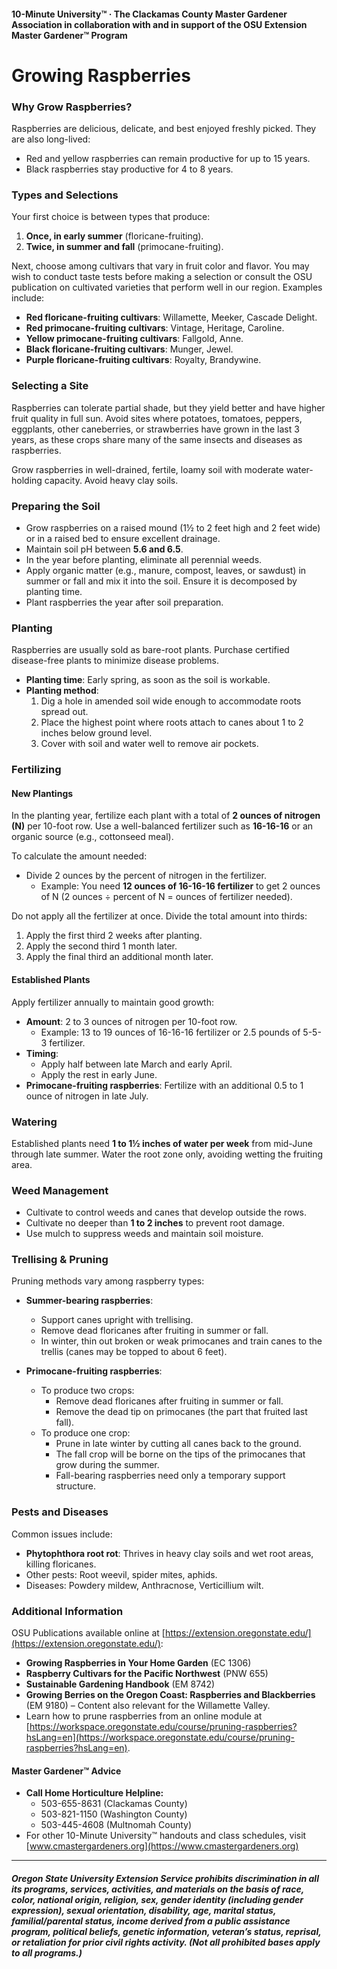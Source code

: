 #### 10-Minute University™ · The Clackamas County Master Gardener Association in collaboration with and in support of the OSU Extension Master Gardener™ Program

# Growing Raspberries

### Why Grow Raspberries?
Raspberries are delicious, delicate, and best enjoyed freshly picked. They are also long-lived:
- Red and yellow raspberries can remain productive for up to 15 years.
- Black raspberries stay productive for 4 to 8 years.

### Types and Selections
Your first choice is between types that produce:
1. **Once, in early summer** (floricane-fruiting).
2. **Twice, in summer and fall** (primocane-fruiting).

Next, choose among cultivars that vary in fruit color and flavor. You may wish to conduct taste tests before making a selection or consult the OSU publication on cultivated varieties that perform well in our region. Examples include:
- **Red floricane-fruiting cultivars**: Willamette, Meeker, Cascade Delight.
- **Red primocane-fruiting cultivars**: Vintage, Heritage, Caroline.
- **Yellow primocane-fruiting cultivars**: Fallgold, Anne.
- **Black floricane-fruiting cultivars**: Munger, Jewel.
- **Purple floricane-fruiting cultivars**: Royalty, Brandywine.

### Selecting a Site
Raspberries can tolerate partial shade, but they yield better and have higher fruit quality in full sun. Avoid sites where potatoes, tomatoes, peppers, eggplants, other caneberries, or strawberries have grown in the last 3 years, as these crops share many of the same insects and diseases as raspberries.

Grow raspberries in well-drained, fertile, loamy soil with moderate water-holding capacity. Avoid heavy clay soils.

### Preparing the Soil
- Grow raspberries on a raised mound (1½ to 2 feet high and 2 feet wide) or in a raised bed to ensure excellent drainage.
- Maintain soil pH between **5.6 and 6.5**.
- In the year before planting, eliminate all perennial weeds.
- Apply organic matter (e.g., manure, compost, leaves, or sawdust) in summer or fall and mix it into the soil. Ensure it is decomposed by planting time.
- Plant raspberries the year after soil preparation.

### Planting
Raspberries are usually sold as bare-root plants. Purchase certified disease-free plants to minimize disease problems.

- **Planting time**: Early spring, as soon as the soil is workable.
- **Planting method**:
  1. Dig a hole in amended soil wide enough to accommodate roots spread out.
  2. Place the highest point where roots attach to canes about 1 to 2 inches below ground level.
  3. Cover with soil and water well to remove air pockets.

### Fertilizing

#### New Plantings
In the planting year, fertilize each plant with a total of **2 ounces of nitrogen (N)** per 10-foot row. Use a well-balanced fertilizer such as **16-16-16** or an organic source (e.g., cottonseed meal).

To calculate the amount needed:
- Divide 2 ounces by the percent of nitrogen in the fertilizer.
  - Example: You need **12 ounces of 16-16-16 fertilizer** to get 2 ounces of N (2 ounces ÷ percent of N = ounces of fertilizer needed).

Do not apply all the fertilizer at once. Divide the total amount into thirds:
1. Apply the first third 2 weeks after planting.
2. Apply the second third 1 month later.
3. Apply the final third an additional month later.

#### Established Plants
Apply fertilizer annually to maintain good growth:
- **Amount**: 2 to 3 ounces of nitrogen per 10-foot row.
  - Example: 13 to 19 ounces of 16-16-16 fertilizer or 2.5 pounds of 5-5-3 fertilizer.
- **Timing**:
  - Apply half between late March and early April.
  - Apply the rest in early June.
- **Primocane-fruiting raspberries**: Fertilize with an additional 0.5 to 1 ounce of nitrogen in late July.

### Watering
Established plants need **1 to 1½ inches of water per week** from mid-June through late summer. Water the root zone only, avoiding wetting the fruiting area.

### Weed Management
- Cultivate to control weeds and canes that develop outside the rows.
- Cultivate no deeper than **1 to 2 inches** to prevent root damage.
- Use mulch to suppress weeds and maintain soil moisture.

### Trellising & Pruning
Pruning methods vary among raspberry types:

- **Summer-bearing raspberries**:
  - Support canes upright with trellising.
  - Remove dead floricanes after fruiting in summer or fall.
  - In winter, thin out broken or weak primocanes and train canes to the trellis (canes may be topped to about 6 feet).

- **Primocane-fruiting raspberries**:
  - To produce two crops:
    - Remove dead floricanes after fruiting in summer or fall.
    - Remove the dead tip on primocanes (the part that fruited last fall).
  - To produce one crop:
    - Prune in late winter by cutting all canes back to the ground.
    - The fall crop will be borne on the tips of the primocanes that grow during the summer.
    - Fall-bearing raspberries need only a temporary support structure.

### Pests and Diseases
Common issues include:
- **Phytophthora root rot**: Thrives in heavy clay soils and wet root areas, killing floricanes.
- Other pests: Root weevil, spider mites, aphids.
- Diseases: Powdery mildew, Anthracnose, Verticillium wilt.

### Additional Information
OSU Publications available online at [https://extension.oregonstate.edu/](https://extension.oregonstate.edu/):
- **Growing Raspberries in Your Home Garden** (EC 1306)
- **Raspberry Cultivars for the Pacific Northwest** (PNW 655)
- **Sustainable Gardening Handbook** (EM 8742)
- **Growing Berries on the Oregon Coast: Raspberries and Blackberries** (EM 9180) – Content also relevant for the Willamette Valley.
- Learn how to prune raspberries from an online module at [https://workspace.oregonstate.edu/course/pruning-raspberries?hsLang=en](https://workspace.oregonstate.edu/course/pruning-raspberries?hsLang=en).

#### Master Gardener™ Advice
- **Call Home Horticulture Helpline:**
  - 503-655-8631 (Clackamas County)
  - 503-821-1150 (Washington County)
  - 503-445-4608 (Multnomah County)
- For other 10-Minute University™ handouts and class schedules, visit [www.cmastergardeners.org](https://www.cmastergardeners.org)

---

##### Oregon State University Extension Service prohibits discrimination in all its programs, services, activities, and materials on the basis of race, color, national origin, religion, sex, gender identity (including gender expression), sexual orientation, disability, age, marital status, familial/parental status, income derived from a public assistance program, political beliefs, genetic information, veteran’s status, reprisal, or retaliation for prior civil rights activity. (Not all prohibited bases apply to all programs.)